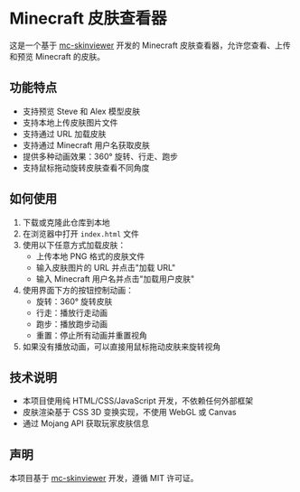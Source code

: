 # Minecraft 皮肤查看器

这是一个基于 [mc-skinviewer](https://github.com/daidr/mc-skinviewer) 开发的 Minecraft 皮肤查看器，允许您查看、上传和预览 Minecraft 的皮肤。

## 功能特点

- 支持预览 Steve 和 Alex 模型皮肤
- 支持本地上传皮肤图片文件
- 支持通过 URL 加载皮肤
- 支持通过 Minecraft 用户名获取皮肤
- 提供多种动画效果：360° 旋转、行走、跑步
- 支持鼠标拖动旋转皮肤查看不同角度

## 如何使用

1. 下载或克隆此仓库到本地
2. 在浏览器中打开 `index.html` 文件
3. 使用以下任意方式加载皮肤：
   - 上传本地 PNG 格式的皮肤文件
   - 输入皮肤图片的 URL 并点击"加载 URL"
   - 输入 Minecraft 用户名并点击"加载用户皮肤"
4. 使用界面下方的按钮控制动画：
   - 旋转：360° 旋转皮肤
   - 行走：播放行走动画
   - 跑步：播放跑步动画
   - 重置：停止所有动画并重置视角
5. 如果没有播放动画，可以直接用鼠标拖动皮肤来旋转视角

## 技术说明

- 本项目使用纯 HTML/CSS/JavaScript 开发，不依赖任何外部框架
- 皮肤渲染基于 CSS 3D 变换实现，不使用 WebGL 或 Canvas
- 通过 Mojang API 获取玩家皮肤信息

## 声明

本项目基于 [mc-skinviewer](https://github.com/daidr/mc-skinviewer) 开发，遵循 MIT 许可证。
